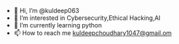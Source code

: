 - 👋 Hi, I’m @kuldeep063
- 👀 I’m interested in Cybersecurity,Ethical Hacking,AI
- 🌱 I’m currently learning python
- 📫 How to reach me kuldeepchoudhary1047@gmail.om

<!---
kuldeep063/kuldeep063 is a ✨ special ✨ repository because its `README.md` (this file) appears on your GitHub profile.
You can click the Preview link to take a look at your changes.
--->
